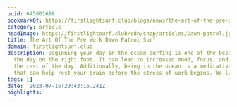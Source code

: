 ```yaml
---
uuid: 645601688
bookmarkOf: https://firstlightsurf.club/blogs/news/the-art-of-the-pre-work-dawn-patrol-surf
category: article
headImage: https://firstlightsurf.club/cdn/shop/articles/Dawn-patrol.jpg?v=1688863794
title: The Art Of The Pre Work Dawn Patrol Surf
domain: firstlightsurf.club
description: Beginning your day in the ocean surfing is one of the best ways to start
  the day on the right foot. It can lead to increased mood, focus, and energy throughout
  the rest of the day. Additionally, being in the ocean is a meditative experience
  that can help rest your brain before the stress of work begins. We love surfing
tags: []
date: '2023-07-15T20:43:16.241Z'
highlights: 
---
```



